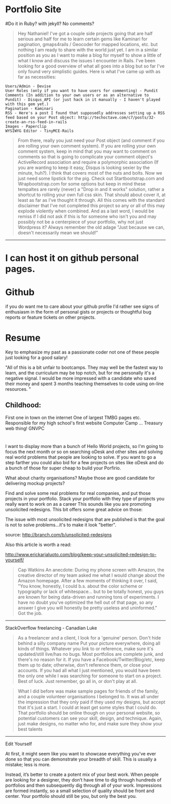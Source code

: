 Portfolio Site
==============

#Do it in Ruby?
with jekyll? No comments?

>Hey Nathaniel! I've got a couple side projects going that are half serious and half for me to learn certain gems like Kaminari for pagination, gmaps4rails / Geocoder for mapped locations, etc. but nothing I am ready to share with the world just yet.
I am in a similar position as you as I want to make a blog for myself to show a little of what I know and discuss the issues I encounter in Rails. I've been looking for a good overview of what all goes into a blog but so far I've only found very simplistic guides. Here is what I've came up with as far as necessities:

    Users/Admin - Devise
    User Roles (only if you want to have users for commenting) - Pundit
    Comments (In addition to your own users or as an alternative to Pundit) - Disqus_API (or just hack in it manually - I haven't played with this gem yet.)
    Pagination - Kaminari
    RSS - Here's a post I found that supposedly addresses setting up a RSS feed based on your Post object: http://techoctave.com/c7/posts/32-create-an-rss-feed-in-rails
    Images - Paperclip
    WYSIWYG Editor - TinyMCE-Rails

>From there, really you just need your Post object (and comment if you are rolling your own comment system). If you are rolling your own comment system, keep in mind that you may want to comment on comments so that is going to complicate your comment object's ActiveRecord association and require a polymorphic association (If you are wanting to keep it easy, Disqus is looking sexier by the minute, huh?).
I think that covers most of the nuts and bolts. Now we just need some lipstick for the pig. Check out Startbootstrap.com and Wrapbootstrap.com for some options but keep in mind these tempaltes are rarely (never) a "Drop in and it works" solution, rather a shortcut to rolling your own full css skin.
That should about cover it, at least as far as I've thought it through. All this comes with the standard disclaimer that I've not completed this project so any or all of this may explode violently when combined. And as a last word, I would be remiss if I did not ask if this is for someone who isn't you and may possibly not be a centerpiece of your portfolio, why not just Wordpress it? Always remember the old adage "Just because we can, doesn't necessarily mean we should!"

----


# I can host it on github personal pages.

# Github
[](https://news.ycombinator.com/item?id=7599475)
if you do want me to care about your github profile I'd rather see signs of enthusiasm in the form of personal gists or projects or thoughtful bug reports or feature tickets on other projects.

# Resume
Key to emphasize my past as a passionate coder not one of these people just looking for a good salary!

"All of this is a bit unfair to bootcamps. They may well be the fastest way to learn, and the curriculum may be top notch, but for me personally it's a negative signal. I would be more impressed with a candidate who saved their money and spent 3 months teaching themselves to code using on-line resources. 
"
## Childhood:
First one in town on the internet 
One of largest TMBG pages etc.
Responsible for my high school's first website
Computer Camp
...
Treasury web thing!
GNVPC


# [](https://teamtreehouse.com/forum/employers-asking-for-my-portfolio-of-web-designdevelopment-work)

I want to display more than a bunch of Hello World projects, so I'm going to focus the next month or so on searching oDesk and other sites and solving real world problems that people are looking to solve. If you want to go a step farther you could also bid for a few projects on sites like oDesk and do a bunch of those for super cheap to build your Porfirio.

What about charity organisations? Maybe those are good candidate for delivering mockup projects?

Find and solve some real problems for real companies, and put those projects in your portfolio. Stack your portfolio with they type of projects you really want to work on as a career
This sounds like you are promoting unsolicited redesigns. This bit offers some great advice on those:

  The issue with most unsolicited redesigns that are published is that the goal is not to solve problems...it's to make it look "better".

source: http://branch.com/b/unsolicited-redesigns

Also this article is worth a read:

http://www.erickarjaluoto.com/blog/keep-your-unsolicited-redesign-to-yourself/

>Cap Watkins
An anecdote: During my phone screen with Amazon, the creative director of my team asked me what I would change about the Amazon homepage.
After a few moments of thinking it over, I said, "You know, honestly, I could b.s. about the color scheme or typography or lack of whitespace... but to be totally honest, you guys are known for being data-driven and running tons of experiments. I have no doubt you've optimized the hell out of that page, so any answer I give you will honestly be pretty useless and uninformed." 
Got the job.
-----
StackOverflow freelancing - Canadian Luke

>As a freelancer and a client, I look for a 'genuine' person.
  Don't hide behind a silly company name
  Put your picture everywhere, doing all kinds of things.
  Whatever you link to or reference, make sure it's updated/still live/has no bugs. Most portfolios are complete junk, and there's no reason for it.
  If you have a Facebook/Twitter/Blog/etc, keep them up to date; otherwise, don't reference them, or close your accounts.
  If you had all what I just mentioned, you would have been the only one while I was searching for someone to start on a project.
Best of luck. Just remember, go all in, or don't play at all.

>What I did before was make sample pages for friends of the family, and a couple volunteer organisations I belonged to. It was all under the impression that they only paid if they used my designs, but accept that it's just a start. I could at least get some styles that I could do. That portfolio should be online though on your personal website, so potential customers can see your skill, design, and technique. 
Again, just make designs, no matter who for, and make sure they show your best talents

----
[](http://blog.teamtreehouse.com/5-tips-creating-perfect-web-design-portfolio)
Edit Yourself

At first, it might seem like you want to showcase everything you’ve ever done so that you can demonstrate your breadth of skill. This is usually a mistake; less is more.

Instead, it’s better to create a potent mix of your best work. When people are looking for a designer, they don’t have time to dig through hundreds of portfolios and then subsequently dig through all of your work. Impressions are formed instantly, so a small selection of quality should be front and center. Your portfolio should still be you, but only the best you.
